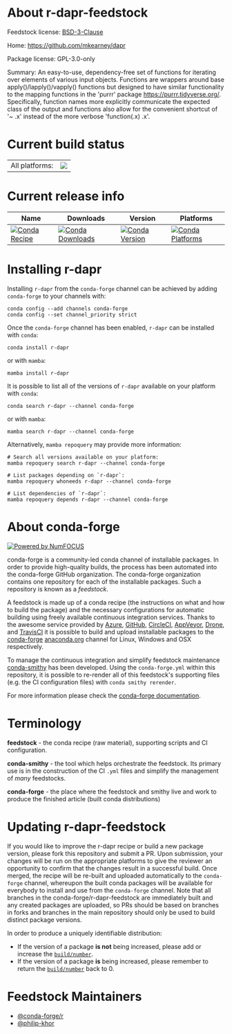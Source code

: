 About r-dapr-feedstock
======================

Feedstock license: [BSD-3-Clause](https://github.com/conda-forge/r-dapr-feedstock/blob/main/LICENSE.txt)

Home: https://github.com/mkearney/dapr

Package license: GPL-3.0-only

Summary: An easy-to-use, dependency-free set of functions for iterating over elements of various input objects. Functions are wrappers around base apply()/lapply()/vapply() functions but designed to have similar functionality to the mapping functions in the 'purrr' package <https://purrr.tidyverse.org/>. Specifically, function names more explicitly communicate the expected class of the output and functions also allow for the convenient shortcut of '~ .x' instead of the more verbose 'function(.x) .x'.

Current build status
====================


<table><tr><td>All platforms:</td>
    <td>
      <a href="https://dev.azure.com/conda-forge/feedstock-builds/_build/latest?definitionId=8003&branchName=main">
        <img src="https://dev.azure.com/conda-forge/feedstock-builds/_apis/build/status/r-dapr-feedstock?branchName=main">
      </a>
    </td>
  </tr>
</table>

Current release info
====================

| Name | Downloads | Version | Platforms |
| --- | --- | --- | --- |
| [![Conda Recipe](https://img.shields.io/badge/recipe-r--dapr-green.svg)](https://anaconda.org/conda-forge/r-dapr) | [![Conda Downloads](https://img.shields.io/conda/dn/conda-forge/r-dapr.svg)](https://anaconda.org/conda-forge/r-dapr) | [![Conda Version](https://img.shields.io/conda/vn/conda-forge/r-dapr.svg)](https://anaconda.org/conda-forge/r-dapr) | [![Conda Platforms](https://img.shields.io/conda/pn/conda-forge/r-dapr.svg)](https://anaconda.org/conda-forge/r-dapr) |

Installing r-dapr
=================

Installing `r-dapr` from the `conda-forge` channel can be achieved by adding `conda-forge` to your channels with:

```
conda config --add channels conda-forge
conda config --set channel_priority strict
```

Once the `conda-forge` channel has been enabled, `r-dapr` can be installed with `conda`:

```
conda install r-dapr
```

or with `mamba`:

```
mamba install r-dapr
```

It is possible to list all of the versions of `r-dapr` available on your platform with `conda`:

```
conda search r-dapr --channel conda-forge
```

or with `mamba`:

```
mamba search r-dapr --channel conda-forge
```

Alternatively, `mamba repoquery` may provide more information:

```
# Search all versions available on your platform:
mamba repoquery search r-dapr --channel conda-forge

# List packages depending on `r-dapr`:
mamba repoquery whoneeds r-dapr --channel conda-forge

# List dependencies of `r-dapr`:
mamba repoquery depends r-dapr --channel conda-forge
```


About conda-forge
=================

[![Powered by
NumFOCUS](https://img.shields.io/badge/powered%20by-NumFOCUS-orange.svg?style=flat&colorA=E1523D&colorB=007D8A)](https://numfocus.org)

conda-forge is a community-led conda channel of installable packages.
In order to provide high-quality builds, the process has been automated into the
conda-forge GitHub organization. The conda-forge organization contains one repository
for each of the installable packages. Such a repository is known as a *feedstock*.

A feedstock is made up of a conda recipe (the instructions on what and how to build
the package) and the necessary configurations for automatic building using freely
available continuous integration services. Thanks to the awesome service provided by
[Azure](https://azure.microsoft.com/en-us/services/devops/), [GitHub](https://github.com/),
[CircleCI](https://circleci.com/), [AppVeyor](https://www.appveyor.com/),
[Drone](https://cloud.drone.io/welcome), and [TravisCI](https://travis-ci.com/)
it is possible to build and upload installable packages to the
[conda-forge](https://anaconda.org/conda-forge) [anaconda.org](https://anaconda.org/)
channel for Linux, Windows and OSX respectively.

To manage the continuous integration and simplify feedstock maintenance
[conda-smithy](https://github.com/conda-forge/conda-smithy) has been developed.
Using the ``conda-forge.yml`` within this repository, it is possible to re-render all of
this feedstock's supporting files (e.g. the CI configuration files) with ``conda smithy rerender``.

For more information please check the [conda-forge documentation](https://conda-forge.org/docs/).

Terminology
===========

**feedstock** - the conda recipe (raw material), supporting scripts and CI configuration.

**conda-smithy** - the tool which helps orchestrate the feedstock.
                   Its primary use is in the construction of the CI ``.yml`` files
                   and simplify the management of *many* feedstocks.

**conda-forge** - the place where the feedstock and smithy live and work to
                  produce the finished article (built conda distributions)


Updating r-dapr-feedstock
=========================

If you would like to improve the r-dapr recipe or build a new
package version, please fork this repository and submit a PR. Upon submission,
your changes will be run on the appropriate platforms to give the reviewer an
opportunity to confirm that the changes result in a successful build. Once
merged, the recipe will be re-built and uploaded automatically to the
`conda-forge` channel, whereupon the built conda packages will be available for
everybody to install and use from the `conda-forge` channel.
Note that all branches in the conda-forge/r-dapr-feedstock are
immediately built and any created packages are uploaded, so PRs should be based
on branches in forks and branches in the main repository should only be used to
build distinct package versions.

In order to produce a uniquely identifiable distribution:
 * If the version of a package **is not** being increased, please add or increase
   the [``build/number``](https://docs.conda.io/projects/conda-build/en/latest/resources/define-metadata.html#build-number-and-string).
 * If the version of a package **is** being increased, please remember to return
   the [``build/number``](https://docs.conda.io/projects/conda-build/en/latest/resources/define-metadata.html#build-number-and-string)
   back to 0.

Feedstock Maintainers
=====================

* [@conda-forge/r](https://github.com/conda-forge/r/)
* [@philip-khor](https://github.com/philip-khor/)

